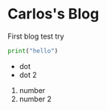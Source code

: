# Carlos's Blog

First blog test try

``` python
print("hello")
 ```

- dot
- dot 2
1. number
2. number 2